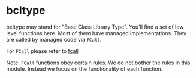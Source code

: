 # bcltype

bcltype may stand for "Base Class Library Type". You'll find a set of low level functions here. Most of them have managed implementations. They are called by managed code via `FCall`.

For `FCall` please refer to [fcall](../../vm/README.md#FCall)

Note: `FCall` functions obey certain rules. We do not bother the rules in this module. Instead we focus on the functionality of each function.
